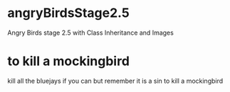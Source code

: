 # angryBirdsStage2.5
Angry Birds stage 2.5 with Class Inheritance and Images
# to kill a mockingbird 
kill all the bluejays if you can but remember it is a sin to kill a mockingbird
